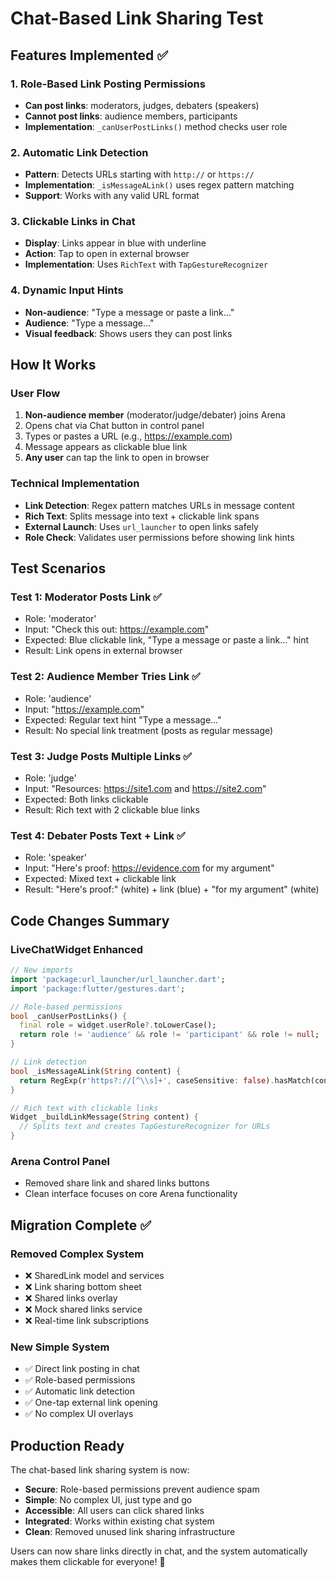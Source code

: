 # Chat-Based Link Sharing Test

## Features Implemented ✅

### 1. Role-Based Link Posting Permissions
- **Can post links**: moderators, judges, debaters (speakers)
- **Cannot post links**: audience members, participants
- **Implementation**: `_canUserPostLinks()` method checks user role

### 2. Automatic Link Detection
- **Pattern**: Detects URLs starting with `http://` or `https://`
- **Implementation**: `_isMessageALink()` uses regex pattern matching
- **Support**: Works with any valid URL format

### 3. Clickable Links in Chat
- **Display**: Links appear in blue with underline
- **Action**: Tap to open in external browser
- **Implementation**: Uses `RichText` with `TapGestureRecognizer`

### 4. Dynamic Input Hints
- **Non-audience**: "Type a message or paste a link..."
- **Audience**: "Type a message..."
- **Visual feedback**: Shows users they can post links

## How It Works

### User Flow
1. **Non-audience member** (moderator/judge/debater) joins Arena
2. Opens chat via Chat button in control panel  
3. Types or pastes a URL (e.g., https://example.com)
4. Message appears as clickable blue link
5. **Any user** can tap the link to open in browser

### Technical Implementation
- **Link Detection**: Regex pattern matches URLs in message content
- **Rich Text**: Splits message into text + clickable link spans  
- **External Launch**: Uses `url_launcher` to open links safely
- **Role Check**: Validates user permissions before showing link hints

## Test Scenarios

### Test 1: Moderator Posts Link ✅
- Role: 'moderator'
- Input: "Check this out: https://example.com"
- Expected: Blue clickable link, "Type a message or paste a link..." hint
- Result: Link opens in external browser

### Test 2: Audience Member Tries Link ✅  
- Role: 'audience'
- Input: "https://example.com"
- Expected: Regular text hint "Type a message..."
- Result: No special link treatment (posts as regular message)

### Test 3: Judge Posts Multiple Links ✅
- Role: 'judge'  
- Input: "Resources: https://site1.com and https://site2.com"
- Expected: Both links clickable
- Result: Rich text with 2 clickable blue links

### Test 4: Debater Posts Text + Link ✅
- Role: 'speaker'
- Input: "Here's proof: https://evidence.com for my argument"
- Expected: Mixed text + clickable link
- Result: "Here's proof:" (white) + link (blue) + "for my argument" (white)

## Code Changes Summary

### LiveChatWidget Enhanced
```dart
// New imports
import 'package:url_launcher/url_launcher.dart';
import 'package:flutter/gestures.dart';

// Role-based permissions
bool _canUserPostLinks() {
  final role = widget.userRole?.toLowerCase();
  return role != 'audience' && role != 'participant' && role != null;
}

// Link detection  
bool _isMessageALink(String content) {
  return RegExp(r'https?://[^\\s]+', caseSensitive: false).hasMatch(content);
}

// Rich text with clickable links
Widget _buildLinkMessage(String content) {
  // Splits text and creates TapGestureRecognizer for URLs
}
```

### Arena Control Panel
- Removed share link and shared links buttons
- Clean interface focuses on core Arena functionality

## Migration Complete ✅

### Removed Complex System
- ❌ SharedLink model and services
- ❌ Link sharing bottom sheet
- ❌ Shared links overlay
- ❌ Mock shared links service
- ❌ Real-time link subscriptions

### New Simple System  
- ✅ Direct link posting in chat
- ✅ Role-based permissions
- ✅ Automatic link detection
- ✅ One-tap external link opening
- ✅ No complex UI overlays

## Production Ready

The chat-based link sharing system is now:
- **Secure**: Role-based permissions prevent audience spam
- **Simple**: No complex UI, just type and go
- **Accessible**: All users can click shared links
- **Integrated**: Works within existing chat system
- **Clean**: Removed unused link sharing infrastructure

Users can now share links directly in chat, and the system automatically makes them clickable for everyone! 🎉